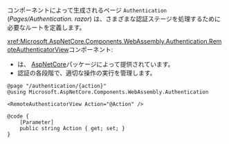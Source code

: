 コンポーネントによって生成されるページ `Authentication` (*Pages/Authentication. razor*) は、さまざまな認証ステージを処理するために必要なルートを定義します。

<xref:Microsoft.AspNetCore.Components.WebAssembly.Authentication.RemoteAuthenticatorView>コンポーネント:

* は、 [AspNetCore](https://www.nuget.org/packages/Microsoft.AspNetCore.Components.WebAssembly.Authentication/)パッケージによって提供されています。
* 認証の各段階で、適切な操作の実行を管理します。

```razor
@page "/authentication/{action}"
@using Microsoft.AspNetCore.Components.WebAssembly.Authentication

<RemoteAuthenticatorView Action="@Action" />

@code {
    [Parameter]
    public string Action { get; set; }
}
```
